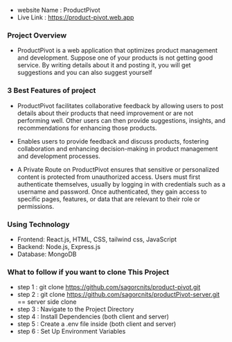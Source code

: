 - website Name : ProductPivot
- Live Link : https://product-pivot.web.app

### Project Overview

- ProductPivot is a web application that optimizes product management and development.
  Suppose one of your products is not getting good service. By writing details about it and posting it,
  you will get suggestions and you can also suggest yourself

### 3 Best Features of project

- ProductPivot facilitates collaborative feedback by allowing users to post details about their products that need improvement or are not performing well. Other users can then provide suggestions, insights, and recommendations for enhancing those products.

- Enables users to provide feedback and discuss products, fostering collaboration and enhancing decision-making in product management and development processes.

- A Private Route on ProductPivot ensures that sensitive or personalized content is protected from unauthorized access. Users must first authenticate themselves, usually by logging in with credentials such as a username and password. Once authenticated, they gain access to specific pages, features, or data that are relevant to their role or permissions.

### Using Technology

- Frontend: React.js, HTML, CSS, tailwind css, JavaScript
- Backend: Node.js, Express.js
- Database: MongoDB

### What to follow if you want to clone This Project

- step 1 : git clone https://github.com/sagorcnits/product-pivot.git
- step 2 : git clone https://github.com/sagorcnits/productPivot-server.git == server side clone
- step 3 : Navigate to the Project Directory
- step 4 : Install Dependencies (both client and server)
- step 5 : Create a .env file inside (both client and server)
- step 6 : Set Up Environment Variables
